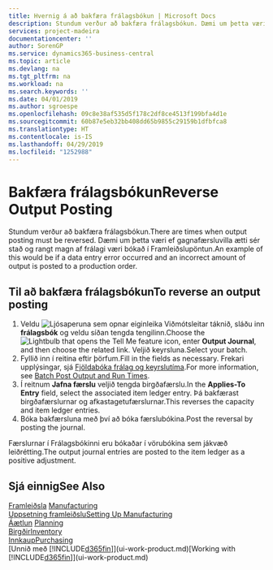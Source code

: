 ```yaml
---
title: Hvernig á að bakfæra frálagsbókun | Microsoft Docs
description: Stundum verður að bakfæra frálagsbókun. Dæmi um þetta væri ef gagnafærsluvilla ætti sér stað og rangt magn af frálagi væri bókað í Framleiðslupöntun.
services: project-madeira
documentationcenter: ''
author: SorenGP
ms.service: dynamics365-business-central
ms.topic: article
ms.devlang: na
ms.tgt_pltfrm: na
ms.workload: na
ms.search.keywords: ''
ms.date: 04/01/2019
ms.author: sgroespe
ms.openlocfilehash: 09c8e38af535d5f178c2df8ce4513f199bfa4d1e
ms.sourcegitcommit: 60b87e5eb32bb408dd65b9855c29159b1dfbfca8
ms.translationtype: HT
ms.contentlocale: is-IS
ms.lasthandoff: 04/29/2019
ms.locfileid: "1252988"
---
```

# <a name="reverse-output-posting"></a><span data-ttu-id="53388-104">Bakfæra frálagsbókun</span><span class="sxs-lookup"><span data-stu-id="53388-104">Reverse Output Posting</span></span>
<span data-ttu-id="53388-105">Stundum verður að bakfæra frálagsbókun.</span><span class="sxs-lookup"><span data-stu-id="53388-105">There are times when output posting must be reversed.</span></span> <span data-ttu-id="53388-106">Dæmi um þetta væri ef gagnafærsluvilla ætti sér stað og rangt magn af frálagi væri bókað í Framleiðslupöntun.</span><span class="sxs-lookup"><span data-stu-id="53388-106">An example of this would be if a data entry error occurred and an incorrect amount of output is posted to a production order.</span></span>  

## <a name="to-reverse-an-output-posting"></a><span data-ttu-id="53388-107">Til að bakfæra frálagsbókun</span><span class="sxs-lookup"><span data-stu-id="53388-107">To reverse an output posting</span></span>  
1.  <span data-ttu-id="53388-108">Veldu ![Ljósaperuna sem opnar eiginleika Viðmótsleitar](media/ui-search/search_small.png "Segðu mér hvað þú vilt gera") táknið, sláðu inn **frálagsbók** og veldu síðan tengda tengilinn.</span><span class="sxs-lookup"><span data-stu-id="53388-108">Choose the ![Lightbulb that opens the Tell Me feature](media/ui-search/search_small.png "Tell me what you want to do") icon, enter **Output Journal**, and then choose the related link.</span></span> <span data-ttu-id="53388-109">Veljið keyrsluna.</span><span class="sxs-lookup"><span data-stu-id="53388-109">Select your batch.</span></span>  
2. <span data-ttu-id="53388-110">Fyllið inn í reitina eftir þörfum.</span><span class="sxs-lookup"><span data-stu-id="53388-110">Fill in the fields as necessary.</span></span> <span data-ttu-id="53388-111">Frekari upplýsingar, sjá [Fjöldabóka frálag og keyrslutíma](production-how-to-post-output-quantity.md).</span><span class="sxs-lookup"><span data-stu-id="53388-111">For more information, see [Batch Post Output and Run Times](production-how-to-post-output-quantity.md).</span></span>
3.  <span data-ttu-id="53388-112">Í reitnum **Jafna færslu** veljið tengda birgðafærslu.</span><span class="sxs-lookup"><span data-stu-id="53388-112">In the **Applies-To Entry** field, select the associated item ledger entry.</span></span> <span data-ttu-id="53388-113">Þá bakfærast birgðafærslurnar og afkastagetufærslurnar.</span><span class="sxs-lookup"><span data-stu-id="53388-113">This reverses the capacity and item ledger entries.</span></span>  
4. <span data-ttu-id="53388-114">Bóka bakfærsluna með því að bóka færslubókina.</span><span class="sxs-lookup"><span data-stu-id="53388-114">Post the reversal by posting the journal.</span></span>  

<span data-ttu-id="53388-115">Færslurnar í Frálagsbókinni eru bókaðar í vörubókina sem jákvæð leiðrétting.</span><span class="sxs-lookup"><span data-stu-id="53388-115">The output journal entries are posted to the item ledger as a positive adjustment.</span></span>  

## <a name="see-also"></a><span data-ttu-id="53388-116">Sjá einnig</span><span class="sxs-lookup"><span data-stu-id="53388-116">See Also</span></span>  
 <span data-ttu-id="53388-117">[Framleiðsla](production-manage-manufacturing.md)  </span><span class="sxs-lookup"><span data-stu-id="53388-117">[Manufacturing](production-manage-manufacturing.md)  </span></span>  
 [<span data-ttu-id="53388-118">Uppsetning framleiðslu</span><span class="sxs-lookup"><span data-stu-id="53388-118">Setting Up Manufacturing</span></span>](production-configure-production-processes.md)  
 <span data-ttu-id="53388-119">[Áætlun](production-planning.md)    </span><span class="sxs-lookup"><span data-stu-id="53388-119">[Planning](production-planning.md)    </span></span>  
 [<span data-ttu-id="53388-120">Birgðir</span><span class="sxs-lookup"><span data-stu-id="53388-120">Inventory</span></span>](inventory-manage-inventory.md)  
 [<span data-ttu-id="53388-121">Innkaup</span><span class="sxs-lookup"><span data-stu-id="53388-121">Purchasing</span></span>](purchasing-manage-purchasing.md)  
 <span data-ttu-id="53388-122">[Unnið með [!INCLUDE[d365fin](includes/d365fin_md.md)]](ui-work-product.md)</span><span class="sxs-lookup"><span data-stu-id="53388-122">[Working with [!INCLUDE[d365fin](includes/d365fin_md.md)]](ui-work-product.md)</span></span>  
